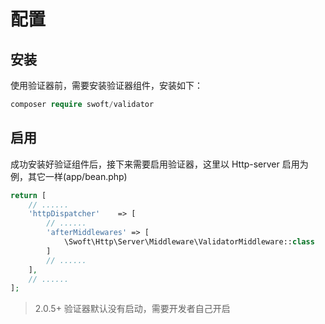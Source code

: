 # 配置

## 安装

使用验证器前，需要安装验证器组件，安装如下：

```php
composer require swoft/validator
```

## 启用

成功安装好验证组件后，接下来需要启用验证器，这里以 Http-server 启用为例，其它一样(app/bean.php)

```php
return [
    // ......
    'httpDispatcher'    => [
        // ......
        'afterMiddlewares' => [
            \Swoft\Http\Server\Middleware\ValidatorMiddleware::class
        ]
        // ......
    ],
    // ......
];
```

> 2.0.5+ 验证器默认没有启动，需要开发者自己开启
